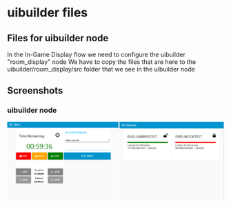 # uibuilder files
## Files for uibuilder node
In the In-Game Display flow we need to configure the uibuilder "room_display" node
We have to copy the files that are here to the uibuilder/room_display/src folder that we see in the uibuilder node


## Screenshots
### uibuilder node
!["Example GM Dashboard"](https://github.com/gabrielcor/node-redescape-EscapeRoomSupplier/blob/main/Documentation/screenshots/InitialDashboard.png)
